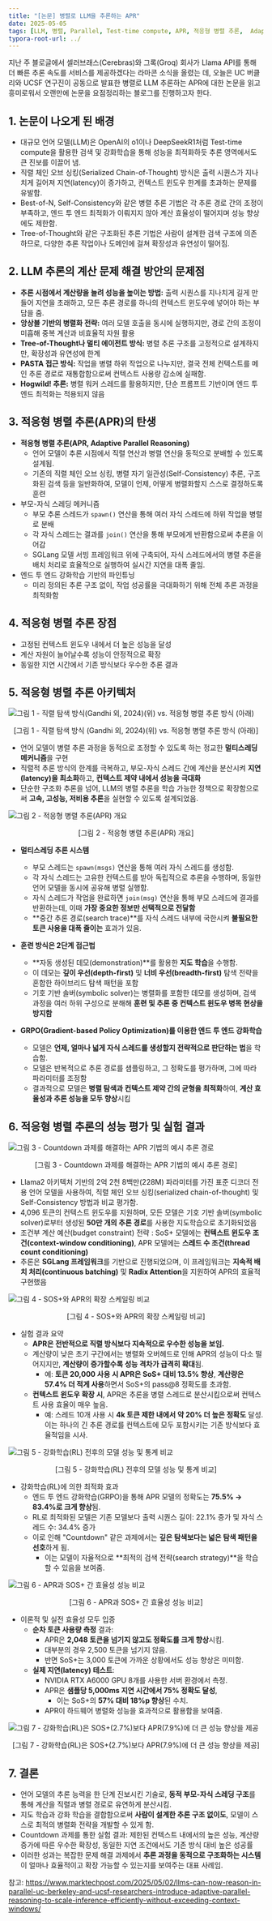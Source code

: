 ```yaml
---
title: "[논문] 병렬로 LLM을 추론하는 APR"
date: 2025-05-05
tags: [LLM, 병렬, Parallel, Test-time compute, APR, 적응형 병렬 추론,  Adaptive Parallel Reasoning]
typora-root-url: ../
---
```


지난 주 블로글에서 셀러브래스(Cerebras)와 그록(Groq) 회사가 Llama API를 통해 더 빠른 추론 속도를 서비스를 제공하겠다는 라마콘 소식을 올렸는 데, 오늘은 UC 버클리와 UCSF 연구진이 공동으로 발표한 병렬로 LLM 추론하는 APR에 대한 논문을 읽고 흥미로워서 오랜만에 논문을 요점정리하는 블로그를 진행하고자 한다.  



## 1. 논문이 나오게 된 배경

* 대규모 언어 모델(LLM)은 OpenAI의 o1이나 DeepSeekR1처럼 Test-time compute을 활용한 검색 및 강화학습을 통해 성능을 최적화하듯 추론 영역에서도 큰 진보를 이끌어 냄. 
* 직렬 체인 오브 싱킹(Serialized Chain-of-Thought) 방식은 출력 시퀀스가 지나치게 길어져 지연(latency)이 증가하고, 컨텍스트 윈도우 한계를 초과하는 문제를 유발함.
* Best-of-N, Self-Consistency와 같은 병렬 추론 기법은 각 추론 경로 간의 조정이 부족하고, 엔드 투 엔드 최적화가 이뤄지지 않아 계산 효율성이 떨어지며 성능 향상에도 제한함.
* Tree-of-Thought와 같은 구조화된 추론 기법은 사람이 설계한 검색 구조에 의존하므로, 다양한 추론 작업이나 도메인에 걸쳐 확장성과 유연성이 떨어짐.



## 2. LLM 추론의 계산 문제 해결 방안의 문제점

* **추론 시점에서 계산량을 늘려 성능을 높이는 방법:** 출력 시퀀스를 지나치게 길게 만들어 지연을 초래하고, 모든 추론 경로를 하나의 컨텍스트 윈도우에 넣어야 하는 부담을 줌.
* **앙상블 기반의 병렬화 전략:** 여러 모델 호출을 동시에 실행하지만, 경로 간의 조정이 미흡해 중복 계산과 비효율적 자원 활용
* **Tree-of-Thought나 멀티 에이전트 방식:** 병렬 추론 구조를 고정적으로 설계하지만, 확장성과 유연성에 한계
* **PASTA 접근 방식:** 작업을 병렬 하위 작업으로 나누지만, 결국 전체 컨텍스트를 메인 추론 경로로 재통합함으로써 컨텍스트 사용량 감소에 실패함.
* **Hogwild! 추론:** 병렬 워커 스레드를 활용하지만, 단순 프롬프트 기반이며 엔드 투 엔드 최적화는 적용되지 않음



## 3. 적응형 병렬 추론(APR)의 탄생

* **적응형 병렬 추론(APR, Adaptive Parallel Reasoning)** 
  * 언어 모델이 추론 시점에서 직렬 연산과 병렬 연산을 동적으로 분배할 수 있도록 설계됨.
  * 기존의 직렬 체인 오브 싱킹, 병렬 자기 일관성(Self-Consistency) 추론, 구조화된 검색 등을 일반화하여, 모델이 언제, 어떻게 병렬화할지 스스로 결정하도록 훈련
* 부모-자식 스레딩 메커니즘
  * 부모 추론 스레드가 `spawn()` 연산을 통해 여러 자식 스레드에 하위 작업을 병렬로 분배
  * 각 자식 스레드는 결과를 `join()` 연산을 통해 부모에게 반환함으로써 추론을 이어감
  * SGLang 모델 서빙 프레임워크 위에 구축되어, 자식 스레드에서의 병렬 추론을 배치 처리로 효율적으로 실행하여 실시간 지연을 대폭 줄임.
* 엔드 투 엔드 강화학습 기반의 파인튜닝
  * 미리 정의된 추론 구조 없이, 작업 성공률을 극대화하기 위해 전체 추론 과정을 최적화함



## 4. 적응형 병렬 추론 장점

* 고정된 컨텍스트 윈도우 내에서 더 높은 성능을 달성
*  계산 자원이 늘어날수록 성능이 안정적으로 확장
* 동일한 지연 시간에서 기존 방식보다 우수한 추론 결과



## 5. 적응형 병렬 추론 아키텍처

![그림 1 - 직렬 탐색 방식(Gandhi 외, 2024)(위) vs. 적응형 병렬 추론 방식 (아래)](../images/2025-05/apr_01.png)

<div align="center">[그림 1 - 직렬 탐색 방식 (Gandhi 외, 2024)(위) vs. 적응형 병렬 추론 방식 (아래)]</div>

* 언어 모델이 병렬 추론 과정을 동적으로 조정할 수 있도록 하는 정교한 **멀티스레딩 메커니즘**을 구현
* 직렬적 추론 방식의 한계를 극복하고, 부모-자식 스레드 간에 계산을 분산시켜 **지연(latency)을 최소화**하고, **컨텍스트 제약 내에서 성능을 극대화**
* 단순한 구조화 추론을 넘어, LLM의 병렬 추론을 학습 가능한 정책으로 확장함으로써 **고속, 고성능, 저비용 추론**을 실현할 수 있도록 설계되었음.

![그림 2 - 적응형 병렬 추론(APR) 개요](../images/2025-05/apr_02.png)
<div align="center">[그림 2 - 적응형 병렬 추론(APR) 개요]</div>

* **멀티스레딩 추론 시스템**
  * 부모 스레드는 `spawn(msgs)` 연산을 통해 여러 자식 스레드를 생성함.
  * 각 자식 스레드는 고유한 컨텍스트를 받아 독립적으로 추론을 수행하며, 동일한 언어 모델을 동시에 공유해 병렬 실행함.
  * 자식 스레드가 작업을 완료하면 `join(msg)` 연산을 통해 부모 스레드에 결과를 반환하는데, 이때 **가장 중요한 정보만 선택적으로 전달함**
  * **중간 추론 경로(search trace)**를 자식 스레드 내부에 국한시켜 **불필요한 토큰 사용을 대폭 줄이는** 효과가 있음. 

* **훈련 방식은 2단계 접근법**
  * **자동 생성된 데모(demonstration)**를 활용한 **지도 학습**을 수행함.
  * 이 데모는 **깊이 우선(depth-first)** 및 **너비 우선(breadth-first)** 탐색 전략을 혼합한 하이브리드 탐색 패턴을 포함
  * 기호 기반 솔버(symbolic solver)는 병렬화를 포함한 데모를 생성하며, 검색 과정을 여러 하위 구성으로 분해해 **훈련 및 추론 중 컨텍스트 윈도우 병목 현상을 방지함**

* **GRPO(Gradient-based Policy Optimization)를 이용한 엔드 투 엔드 강화학습**
  * 모델은 **언제, 얼마나 넓게 자식 스레드를 생성할지 전략적으로 판단하는 법**을 학습함.
  * 모델은 반복적으로 추론 경로를 샘플링하고, 그 정확도를 평가하며, 그에 따라 파라미터를 조정함
  * 결과적으로 모델은 **병렬 탐색과 컨텍스트 제약 간의 균형을 최적화**하여, **계산 효율성과 추론 성능을 모두 향상**시킴


## 6. 적응형 병렬 추론의 성능 평가 및 실험 결과

![그림 3 - Countdown 과제를 해결하는 APR 기법의 예시 추론 경로](../images/2025-05/apr_03.png)
<div align="center">[그림 3 - Countdown 과제를 해결하는 APR 기법의 예시 추론 경로]</div>

* Llama2 아키텍처 기반의 2억 2천 8백만(228M) 파라미터를 가진 표준 디코더 전용 언어 모델을 사용하여, 직렬 체인 오브 싱킹(serialized chain-of-thought) 및 Self-Consistency 방법과 비교 평가함.
*  4,096 토큰의 컨텍스트 윈도우를 지원하며, 모든 모델은 기호 기반 솔버(symbolic solver)로부터 생성된 **50만 개의 추론 경로**를 사용한 지도학습으로 초기화되었음
* 조건부 계산 예산(budget constraint) 전략 : SoS+ 모델에는 **컨텍스트 윈도우 조건(context-window conditioning)**, APR 모델에는 **스레드 수 조건(thread count conditioning)**
* 추론은 **SGLang 프레임워크**를 기반으로 진행되었으며, 이 프레임워크는 **지속적 배치 처리(continuous batching)** 및 **Radix Attention**을 지원하여 APR의 효율적 구현했음

![그림 4 - SOS+와 APR의 확장 스케일링 비교](../images/2025-05/apr_04.png)
<div align="center">[그림 4 - SOS+와 APR의 확장 스케일링 비교]</div>

* 실험 결과 요약
  * **APR은 전반적으로 직렬 방식보다 지속적으로 우수한 성능을 보임.**
  * 계산량이 낮은 초기 구간에서는 병렬화 오버헤드로 인해 APR의 성능이 다소 떨어지지만, **계산량이 증가할수록 성능 격차가 급격히 확대**됨.
    * 예: **토큰 20,000 사용 시 APR은 SoS+ 대비 13.5% 향상**, **계산량은 57.4% 더 적게 사용**하면서 SoS+의 pass@8 정확도를 초과함.
  * **컨텍스트 윈도우 확장 시**, APR은 추론을 병렬 스레드로 분산시킴으로써 컨텍스트 사용 효율이 매우 높음.
    * 예: 스레드 10개 사용 시 **4k 토큰 제한 내에서 약 20% 더 높은 정확도** 달성. 이는 하나의 긴 추론 경로를 컨텍스트에 모두 포함시키는 기존 방식보다 효율적임을 시사.


![그림 5 - 강화학습(RL) 전후의 모델 성능 및 통계 비교](../images/2025-05/apr_05.png)
<div align="center">[그림 5 - 강화학습(RL) 전후의 모델 성능 및 통계 비교]</div>


* 강화학습(RL)에 의한 최적화 효과
  * 엔드 투 엔드 강화학습(GRPO)을 통해 APR 모델의 정확도는 **75.5% → 83.4%로 크게 향상**됨.
  * RL로 최적화된 모델은 기존 모델보다 출력 시퀀스 길이: 22.1% 증가 및 자식 스레드 수: 34.4% 증가
  * 이로 인해 "Countdown" 같은 과제에서는 **깊은 탐색보다는 넓은 탐색 패턴을 선호**하게 됨.
    - 이는 모델이 자율적으로 **최적의 검색 전략(search strategy)**을 학습할 수 있음을 보여줌.

![그림 6 - APR과 SOS+ 간 효율성 성능 비교](../images/2025-05/apr_06.png)
<div align="center">[그림 6 - APR과 SOS+ 간 효율성 성능 비교]</div>


* 이론적 및 실전 효율성 모두 입증
  * **순차 토큰 사용량 측정** 결과:
    * APR은 **2,048 토큰을 넘기지 않고도 정확도를 크게 향상**시킴.
    * 대부분의 경우 2,500 토큰을 넘기지 않음.
    * 반면 SoS+는 3,000 토큰에 가까운 상황에서도 성능 향상은 미미함.
  * **실제 지연(latency) 테스트**:
    * NVIDIA RTX A6000 GPU 8개를 사용한 서버 환경에서 측정.
    * APR은 **샘플당 5,000ms 지연 시간에서 75% 정확도 달성**,
      * 이는 SoS+의 **57% 대비 18%p 향상**된 수치.
    * APR이 하드웨어 병렬화 성능을 효과적으로 활용함을 보여줌.

![그림 7 - 강화학습(RL)은 SOS+(2.7%)보다 APR(7.9%)에 더 큰 성능 향상을 제공](../images/2025-05/apr_07.png)
<div align="center">[그림 7 - 강화학습(RL)은 SOS+(2.7%)보다 APR(7.9%)에 더 큰 성능 향상을 제공]</div>

## 7. 결론

* 언어 모델의 추론 능력을 한 단계 진보시킨 기술로, **동적 부모-자식 스레딩 구조**를 통해 계산을 직렬과 병렬 경로로 유연하게 분산시킴. 
* 지도 학습과 강화 학습을 결합함으로써 **사람이 설계한 추론 구조 없이도**, 모델이 스스로 최적의 병렬화 전략을 개발할 수 있게 함.
* Countdown 과제를 통한 실험 결과: 제한된 컨텍스트 내에서의 높은 성능, 계산량 증가에 따른 우수한 확장성, 동일한 지연 조건에서도 기존 방식 대비 높은 성공률
* 이러한 성과는 복잡한 문제 해결 과제에서 **추론 과정을 동적으로 구조화하는 시스템**이 얼마나 효율적이고 확장 가능할 수 있는지를 보여주는 대표 사례임. 





참고: https://www.marktechpost.com/2025/05/02/llms-can-now-reason-in-parallel-uc-berkeley-and-ucsf-researchers-introduce-adaptive-parallel-reasoning-to-scale-inference-efficiently-without-exceeding-context-windows/

